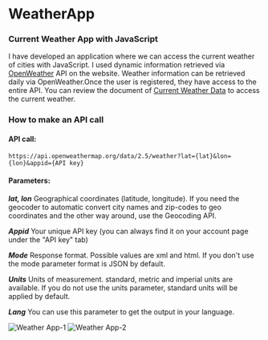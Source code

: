 # WeatherApp
### Current Weather App with JavaScript ###

I have developed an application where we can access the current weather of cities with JavaScript. I used dynamic information retrieved via [OpenWeather](https://openweathermap.org/api) API on the website. Weather information can be retrieved daily via OpenWeather.Once the user is registered, they have access to the entire API. You can review the document of [Current Weather Data](https://openweathermap.org/current) to access the current weather.

### How to make an API call ###

#### API call: ####

` https://api.openweathermap.org/data/2.5/weather?lat={lat}&lon={lon}&appid={API key} `

#### Parameters: ####

**_lat, lon_**  Geographical coordinates (latitude, longitude). If you need the geocoder to automatic convert city names and zip-codes to geo coordinates and the other way around, use the Geocoding API.

**_Appid_** Your unique API key (you can always find it on your account page under the "API key" tab)

**_Mode_**  Response format. Possible values are xml and html. If you don't use the mode parameter format is JSON by default.

**_Units_**  Units of measurement. standard, metric and imperial units are available. If you do not use the units parameter, standard units will be applied by default.

**_Lang_**  You can use this parameter to get the output in your language.

![Weather App-1](https://user-images.githubusercontent.com/47225405/167269020-a203d632-1c94-4d4d-9a07-5fb4ecbffe84.JPG)
![Weather App-2](https://user-images.githubusercontent.com/47225405/167269067-375fa292-80cc-4b9e-bd87-e636d6420bec.JPG)
